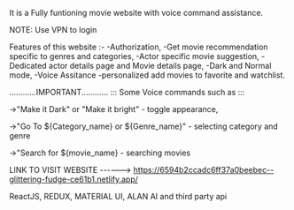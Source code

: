 
It is a Fully funtioning movie website with voice command assistance.

NOTE:  Use VPN to login 

Features of this website :-
-Authorization, 
-Get movie recommendation specific to genres and categories, 
-Actor specific movie suggestion, 
-Dedicated actor details page and Movie details page, 
-Dark and Normal mode, 
-Voice Assitance
-personalized add movies to favorite and watchlist.

............IMPORTANT............
::: Some Voice commands such as :::

->"Make it Dark" or "Make it bright" - toggle appearance,

->"Go To ${Category_name} or ${Genre_name}" - selecting category and genre

->"Search for ${movie_name} - searching movies

LINK TO VISIT WEBSITE ------>     https://6594b2ccadc6ff37a0beebec--glittering-fudge-ce61b1.netlify.app/

ReactJS, REDUX, MATERIAL UI, ALAN AI and third party api

